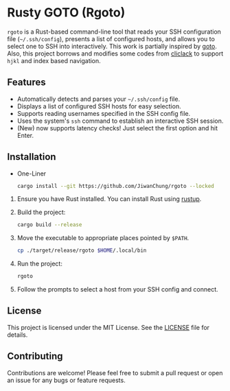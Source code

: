 # Rusty GOTO (Rgoto)

`rgoto` is a Rust-based command-line tool that reads your SSH configuration file (`~/.ssh/config`), presents a list of configured hosts, and allows you to select one to SSH into interactively.
This work is partially inspired by [goto](https://github.com/grafviktor/goto).
Also, this project borrows and modifies some codes from [cliclack](https://github.com/fadeevab/cliclack) to support `hjkl` and index based navigation.

## Features

- Automatically detects and parses your `~/.ssh/config` file.
- Displays a list of configured SSH hosts for easy selection.
- Supports reading usernames specified in the SSH config file.
- Uses the system's `ssh` command to establish an interactive SSH session.
- (New) now supports latency checks! Just select the first option and hit Enter.

## Installation

- One-Liner

    ```sh
    cargo install --git https://github.com/JiwanChung/rgoto --locked
    ```

1. Ensure you have Rust installed. You can install Rust using [rustup](https://rustup.rs/).

2. Build the project:

    ```sh
    cargo build --release
    ```

3. Move the executable to appropriate places pointed by `$PATH`.

    ```sh
    cp ./target/release/rgoto $HOME/.local/bin
    ```
  

1. Run the project:

    ```sh
    rgoto
    ```


2. Follow the prompts to select a host from your SSH config and connect.

## License

This project is licensed under the MIT License. See the [LICENSE](LICENSE) file for details.

## Contributing

Contributions are welcome! Please feel free to submit a pull request or open an issue for any bugs or feature requests.
